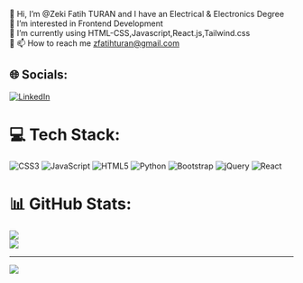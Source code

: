 👋 Hi, I’m @Zeki Fatih TURAN and I have an Electrical & Electronics Degree<br>👀 I’m interested in Frontend Development<br>🌱 I’m currently using HTML-CSS,Javascript,React.js,Tailwind.css<br>🌱 📫 How to reach me zfatihturan@gmail.com


## 🌐 Socials:
[![LinkedIn](https://img.shields.io/badge/LinkedIn-%230077B5.svg?logo=linkedin&logoColor=white)](https://www.linkedin.com/in/zeki-fatih-turan-95a66022a/) 

# 💻 Tech Stack:
![CSS3](https://img.shields.io/badge/css3-%231572B6.svg?style=for-the-badge&logo=css3&logoColor=white) ![JavaScript](https://img.shields.io/badge/javascript-%23323330.svg?style=for-the-badge&logo=javascript&logoColor=%23F7DF1E) ![HTML5](https://img.shields.io/badge/html5-%23E34F26.svg?style=for-the-badge&logo=html5&logoColor=white) ![Python](https://img.shields.io/badge/python-3670A0?style=for-the-badge&logo=python&logoColor=ffdd54) ![Bootstrap](https://img.shields.io/badge/bootstrap-%23563D7C.svg?style=for-the-badge&logo=bootstrap&logoColor=white) ![jQuery](https://img.shields.io/badge/jquery-%230769AD.svg?style=for-the-badge&logo=jquery&logoColor=white) ![React](https://img.shields.io/badge/react-%2320232a.svg?style=for-the-badge&logo=react&logoColor=%2361DAFB)
# 📊 GitHub Stats:
![](https://github-readme-stats-sigma-five.vercel.app/api?username=zeckeybay&theme=gruvbox&hide_border=false&include_all_commits=true&count_private=false)<br/>
![](https://github-readme-stats-sigma-five.vercel.app/api/top-langs/?username=zeckeybay&theme=gruvbox&hide_border=false&include_all_commits=true&count_private=false&layout=compact)

---
[![](https://visitcount.itsvg.in/api?id=zeckeybay&icon=0&color=0)](https://visitcount.itsvg.in)

<!-- Proudly created with GPRM ( https://gprm.itsvg.in ) -->
